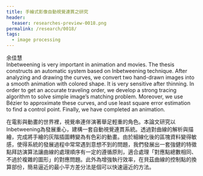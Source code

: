 ```yaml
---
title: 手繪式影像自動視覺連貫之研究
header:
  teaser: researches-preview-0018.png
permalink: /research/0018/
tags:
  - image processing
---
```

余佳慧
<br>
Inbetweening is very important in animation and movies. The thesis constructs an automatic system based on Inbetweening technique. After analyzing and drawing the curves, we convert two hand-drawn images into a smooth animation with colored shape. It is very sensitive after thinning. In order to get an accurate traveling order, we develop a strong tracing algorithm to solve simple image’s matching problem. Moreover, we use Bézier to approximate these curves, and use least square error estimation to find a control point. Finally, we have completed an animation.

在電影與動畫的世界裡，視覺串連伴演著舉足輕重的角色。本論文研究以Inbetweening為發展重心，建構一套自動視覺連貫系統。透過對曲線的解析與描繪，完成將手繪的灰階插圖轉變為有色彩的動畫。由於細線化後的區塊資料變得敏感，使得系統的發展過程中常常遇到意想不到的問題，我們發展出一套強健的特徵點拜訪演算法讓曲線的處理順序有一定的遵循原則，適合處理「對應點總數相同、不過於複雜的圖形」的對應問題。此外為增強執行效率，在貝茲曲線的控制點的換算部份，簡易逼近的最小平方差分法是個可以快速逼近的方法。